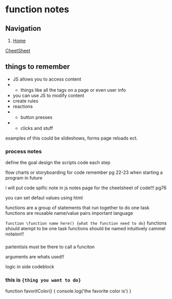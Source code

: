 # function notes


## Navigation
1. [Home](README.md)

[CheetSheet](javascript-cheetsheet.md)



## things to remember

- JS allows you to access content
- - things like all the tags on a page or even user info
- you can use JS to modify content
- create rules
- reactions
- - button presses
- - clicks and stuff

examples of this could be slideshows, forms page reloads ect.

### process notes
define the goal
design the scripts
code each step

flow charts or storyboarding for code
remember pg 22-23 when starting a program in future

i will put code spific note in js notes page for the cheetsheet of code!!!
pg76

you can set defaul values using html

functions are a group of statements that run together to do one task
functions are reusable
name/value pairs important language

`function \function name here() {what the function need to do}`
functions should atempt to be one task
functions should be named intuitively
cammel notaion!!

### 

partentisis must be there to call a funciton

arguments are whats used!!

logic in side codeblock
### this is `{thing you want to do}`


function favoritColor() {
    console.log('the favorite color is')
}
